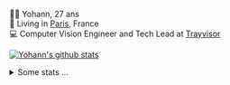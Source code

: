 <p>
  👨🏻 <bold>Yohann</bold>, 27 ans<br/>
  💼 Living in <a href="https://www.google.com/maps?q=paris">Paris</a>, France<br/>
  💻 Computer Vision Engineer and Tech Lead at <a href="https://trayvisor.com/">Trayvisor</a><br/>
</p>

<a href="https://github.com/anuraghazra/github-readme-stats"><img align="center" src="https://github-readme-stats-go94hl40s-yohann84l.vercel.app//api?username=yohann84L&show_icons=true&include_all_commits=true" alt="Yohann's github stats" /> </a>


<details>
  <summary>Some stats ...</summary><br/>
  

<!--START_SECTION:waka-->
![Code Time](http://img.shields.io/badge/Code%20Time-1%2C008%20hrs%2029%20mins-blue)

![Profile Views](http://img.shields.io/badge/Profile%20Views-0-blue)

**🐱 My GitHub Data** 

> 📦 440.7 kB Used in GitHub's Storage 
 > 
> 🏆 99 Contributions in the Year 2024
 > 
> 🚫 Not Opted to Hire
 > 
> 📜 24 Public Repositories 
 > 
> 🔑 21 Private Repositories 
 > 
**I'm an Early 🐤** 

```text
🌞 Morning                13865 commits       ████████░░░░░░░░░░░░░░░░░   31.69 % 
🌆 Daytime                24785 commits       ██████████████░░░░░░░░░░░   56.65 % 
🌃 Evening                4938 commits        ███░░░░░░░░░░░░░░░░░░░░░░   11.29 % 
🌙 Night                  163 commits         ░░░░░░░░░░░░░░░░░░░░░░░░░   00.37 % 
```
📅 **I'm Most Productive on Wednesday** 

```text
Monday                   7928 commits        █████░░░░░░░░░░░░░░░░░░░░   18.12 % 
Tuesday                  8038 commits        █████░░░░░░░░░░░░░░░░░░░░   18.37 % 
Wednesday                9815 commits        ██████░░░░░░░░░░░░░░░░░░░   22.43 % 
Thursday                 9282 commits        █████░░░░░░░░░░░░░░░░░░░░   21.22 % 
Friday                   7976 commits        █████░░░░░░░░░░░░░░░░░░░░   18.23 % 
Saturday                 252 commits         ░░░░░░░░░░░░░░░░░░░░░░░░░   00.58 % 
Sunday                   460 commits         ░░░░░░░░░░░░░░░░░░░░░░░░░   01.05 % 
```


📊 **This Week I Spent My Time On** 

```text
🕑︎ Time Zone: Europe/Paris

💬 Programming Languages: 
Python                   11 hrs 41 mins      ████████████████████░░░░░   80.10 % 
YAML                     54 mins             ██░░░░░░░░░░░░░░░░░░░░░░░   06.19 % 
Docker                   22 mins             █░░░░░░░░░░░░░░░░░░░░░░░░   02.54 % 
Bash                     22 mins             █░░░░░░░░░░░░░░░░░░░░░░░░   02.52 % 
Requirements.txt         20 mins             █░░░░░░░░░░░░░░░░░░░░░░░░   02.34 % 

🔥 Editors: 
PyCharm                  13 hrs 6 mins       ██████████████████████░░░   89.76 % 
VS Code                  1 hr 29 mins        ███░░░░░░░░░░░░░░░░░░░░░░   10.24 % 

💻 Operating System: 
Mac                      14 hrs 35 mins      █████████████████████████   100.00 % 
```

**I Mostly Code in Python** 

```text
Python                   24 repos            ██████████████░░░░░░░░░░░   54.55 % 
Jupyter Notebook         5 repos             ███░░░░░░░░░░░░░░░░░░░░░░   11.36 % 
JavaScript               3 repos             ██░░░░░░░░░░░░░░░░░░░░░░░   06.82 % 
HTML                     2 repos             █░░░░░░░░░░░░░░░░░░░░░░░░   04.55 % 
Shell                    1 repo              █░░░░░░░░░░░░░░░░░░░░░░░░   02.27 % 
```




 Last Updated on 26/01/2024 00:28:17 UTC
<!--END_SECTION:waka-->
